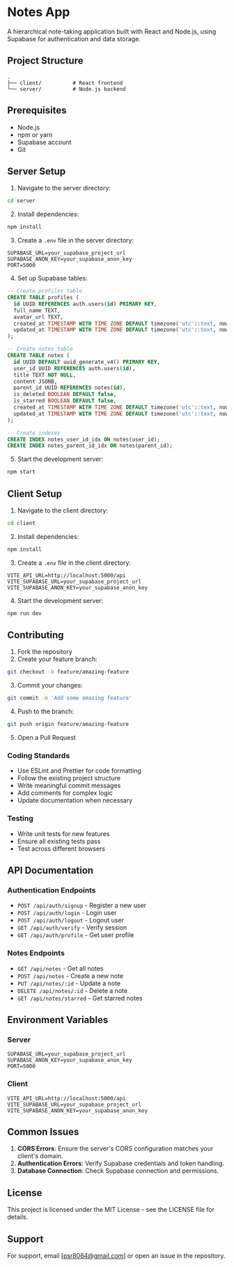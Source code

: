 # Notes App

A hierarchical note-taking application built with React and Node.js, using Supabase for authentication and data storage.

## Project Structure

```
.
├── client/          # React frontend
└── server/          # Node.js backend
```

## Prerequisites

- Node.js 
- npm or yarn
- Supabase account
- Git

## Server Setup

1. Navigate to the server directory:
```bash
cd server
```

2. Install dependencies:
```bash
npm install
```

3. Create a `.env` file in the server directory:
```env
SUPABASE_URL=your_supabase_project_url
SUPABASE_ANON_KEY=your_supabase_anon_key
PORT=5000
```

4. Set up Supabase tables:

```sql
-- Create profiles table
CREATE TABLE profiles (
  id UUID REFERENCES auth.users(id) PRIMARY KEY,
  full_name TEXT,
  avatar_url TEXT,
  created_at TIMESTAMP WITH TIME ZONE DEFAULT timezone('utc'::text, now()),
  updated_at TIMESTAMP WITH TIME ZONE DEFAULT timezone('utc'::text, now())
);

-- Create notes table
CREATE TABLE notes (
  id UUID DEFAULT uuid_generate_v4() PRIMARY KEY,
  user_id UUID REFERENCES auth.users(id),
  title TEXT NOT NULL,
  content JSONB,
  parent_id UUID REFERENCES notes(id),
  is_deleted BOOLEAN DEFAULT false,
  is_starred BOOLEAN DEFAULT false,
  created_at TIMESTAMP WITH TIME ZONE DEFAULT timezone('utc'::text, now()),
  updated_at TIMESTAMP WITH TIME ZONE DEFAULT timezone('utc'::text, now())
);

-- Create indexes
CREATE INDEX notes_user_id_idx ON notes(user_id);
CREATE INDEX notes_parent_id_idx ON notes(parent_id);
```

5. Start the development server:
```bash
npm start
```

## Client Setup

1. Navigate to the client directory:
```bash
cd client
```

2. Install dependencies:
```bash
npm install
```

3. Create a `.env` file in the client directory:
```env
VITE_API_URL=http://localhost:5000/api
VITE_SUPABASE_URL=your_supabase_project_url
VITE_SUPABASE_ANON_KEY=your_supabase_anon_key
```

4. Start the development server:
```bash
npm run dev
```

## Contributing

1. Fork the repository
2. Create your feature branch:
```bash
git checkout -b feature/amazing-feature
```

3. Commit your changes:
```bash
git commit -m 'Add some amazing feature'
```

4. Push to the branch:
```bash
git push origin feature/amazing-feature
```

5. Open a Pull Request

### Coding Standards

- Use ESLint and Prettier for code formatting
- Follow the existing project structure
- Write meaningful commit messages
- Add comments for complex logic
- Update documentation when necessary

### Testing

- Write unit tests for new features
- Ensure all existing tests pass
- Test across different browsers

## API Documentation

### Authentication Endpoints

- `POST /api/auth/signup` - Register a new user
- `POST /api/auth/login` - Login user
- `POST /api/auth/logout` - Logout user
- `GET /api/auth/verify` - Verify session
- `GET /api/auth/profile` - Get user profile

### Notes Endpoints

- `GET /api/notes` - Get all notes
- `POST /api/notes` - Create a new note
- `PUT /api/notes/:id` - Update a note
- `DELETE /api/notes/:id` - Delete a note
- `GET /api/notes/starred` - Get starred notes

## Environment Variables

### Server
```env
SUPABASE_URL=your_supabase_project_url
SUPABASE_ANON_KEY=your_supabase_anon_key
PORT=5000
```

### Client
```env
VITE_API_URL=http://localhost:5000/api
VITE_SUPABASE_URL=your_supabase_project_url
VITE_SUPABASE_ANON_KEY=your_supabase_anon_key
```

## Common Issues

1. **CORS Errors**: Ensure the server's CORS configuration matches your client's domain.
2. **Authentication Errors**: Verify Supabase credentials and token handling.
3. **Database Connection**: Check Supabase connection and permissions.

## License

This project is licensed under the MIT License - see the LICENSE file for details.

## Support

For support, email [psr8084@gmail.com] or open an issue in the repository.
